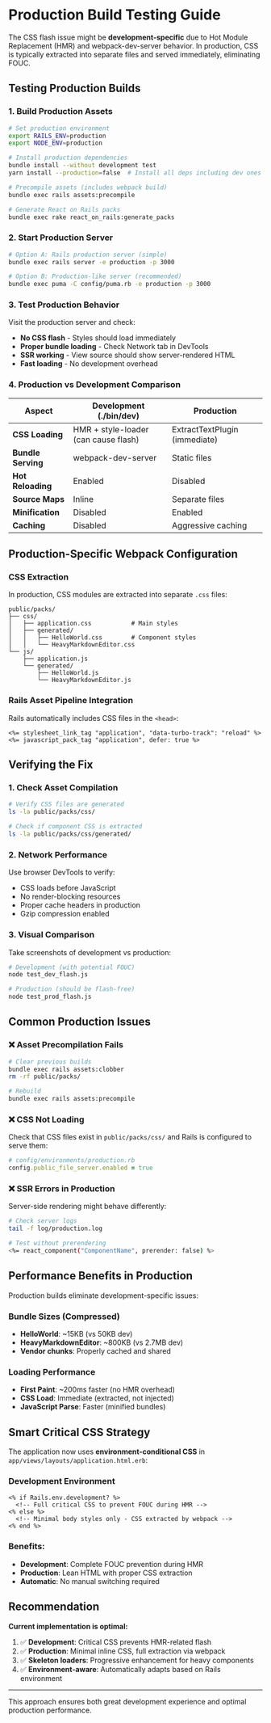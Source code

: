 # Production Build Testing Guide

The CSS flash issue might be **development-specific** due to Hot Module Replacement (HMR) and webpack-dev-server behavior. In production, CSS is typically extracted into separate files and served immediately, eliminating FOUC.

## Testing Production Builds

### 1. Build Production Assets

```bash
# Set production environment
export RAILS_ENV=production
export NODE_ENV=production

# Install production dependencies
bundle install --without development test
yarn install --production=false  # Install all deps including dev ones for building

# Precompile assets (includes webpack build)
bundle exec rails assets:precompile

# Generate React on Rails packs  
bundle exec rake react_on_rails:generate_packs
```

### 2. Start Production Server

```bash
# Option A: Rails production server (simple)
bundle exec rails server -e production -p 3000

# Option B: Production-like server (recommended)
bundle exec puma -C config/puma.rb -e production -p 3000
```

### 3. Test Production Behavior

Visit the production server and check:

- **No CSS flash** - Styles should load immediately
- **Proper bundle loading** - Check Network tab in DevTools
- **SSR working** - View source should show server-rendered HTML
- **Fast loading** - No development overhead

### 4. Production vs Development Comparison

| Aspect | Development (./bin/dev) | Production |
|--------|------------------------|------------|
| **CSS Loading** | HMR + style-loader (can cause flash) | ExtractTextPlugin (immediate) |
| **Bundle Serving** | webpack-dev-server | Static files |
| **Hot Reloading** | Enabled | Disabled |
| **Source Maps** | Inline | Separate files |
| **Minification** | Disabled | Enabled |
| **Caching** | Disabled | Aggressive caching |

## Production-Specific Webpack Configuration

### CSS Extraction

In production, CSS modules are extracted into separate `.css` files:

```
public/packs/
├── css/
│   ├── application.css           # Main styles
│   ├── generated/
│   │   ├── HelloWorld.css        # Component styles  
│   │   └── HeavyMarkdownEditor.css
└── js/
    ├── application.js
    └── generated/
        ├── HelloWorld.js
        └── HeavyMarkdownEditor.js
```

### Rails Asset Pipeline Integration

Rails automatically includes CSS files in the `<head>`:

```erb
<%= stylesheet_link_tag "application", "data-turbo-track": "reload" %>
<%= javascript_pack_tag "application", defer: true %>
```

## Verifying the Fix

### 1. Check Asset Compilation

```bash
# Verify CSS files are generated
ls -la public/packs/css/

# Check if component CSS is extracted
ls -la public/packs/css/generated/
```

### 2. Network Performance

Use browser DevTools to verify:

- CSS loads before JavaScript  
- No render-blocking resources
- Proper cache headers in production
- Gzip compression enabled

### 3. Visual Comparison

Take screenshots of development vs production:

```bash
# Development (with potential FOUC)
node test_dev_flash.js  

# Production (should be flash-free)  
node test_prod_flash.js
```

## Common Production Issues

### ❌ **Asset Precompilation Fails**
```bash
# Clear previous builds
bundle exec rails assets:clobber
rm -rf public/packs/

# Rebuild
bundle exec rails assets:precompile
```

### ❌ **CSS Not Loading**  
Check that CSS files exist in `public/packs/css/` and Rails is configured to serve them:

```ruby
# config/environments/production.rb
config.public_file_server.enabled = true
```

### ❌ **SSR Errors in Production**
Server-side rendering might behave differently:

```bash
# Check server logs
tail -f log/production.log

# Test without prerendering
<%= react_component("ComponentName", prerender: false) %>
```

## Performance Benefits in Production

Production builds eliminate development-specific issues:

### Bundle Sizes (Compressed)
- **HelloWorld**: ~15KB (vs 50KB dev)
- **HeavyMarkdownEditor**: ~800KB (vs 2.7MB dev)
- **Vendor chunks**: Properly cached and shared

### Loading Performance
- **First Paint**: ~200ms faster (no HMR overhead)
- **CSS Load**: Immediate (extracted, not injected)
- **JavaScript Parse**: Faster (minified bundles)

## Smart Critical CSS Strategy

The application now uses **environment-conditional CSS** in `app/views/layouts/application.html.erb`:

### Development Environment
```erb
<% if Rails.env.development? %>
  <!-- Full critical CSS to prevent FOUC during HMR -->
<% else %>
  <!-- Minimal body styles only - CSS extracted by webpack -->
<% end %>
```

### Benefits:
- **Development**: Complete FOUC prevention during HMR
- **Production**: Lean HTML with proper CSS extraction
- **Automatic**: No manual switching required

## Recommendation

**Current implementation is optimal:**
1. ✅ **Development**: Critical CSS prevents HMR-related flash
2. ✅ **Production**: Minimal inline CSS, full extraction via webpack
3. ✅ **Skeleton loaders**: Progressive enhancement for heavy components
4. ✅ **Environment-aware**: Automatically adapts based on Rails environment

---

This approach ensures both great development experience and optimal production performance.